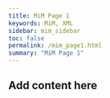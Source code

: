 ```yaml
---
title: MiM Page 1
keywords: MiM, XML
sidebar: mim_sidebar
toc: false
permalink: /mim_page1.html
summary: "MiM Page 1"
---
```


## Add content here ##
